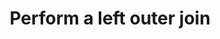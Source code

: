 ---
title: Perform a left outer join
list_title: Left outer join
description: >
  ...
menu:
  flux_0_x:
    name: Left outer join
    parent: Join data
weight: 102
related:
  - /flux/v0.x/stdlib/join/
  - /flux/v0.x/stdlib/join/left/
---